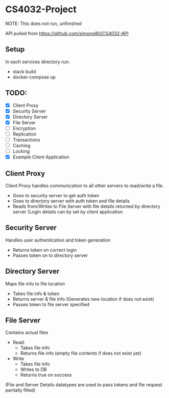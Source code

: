 # CS4032-Project

NOTE: This does not run, unfinished

API pulled from https://github.com/simonq80/CS4032-API

## Setup
In each services directory run:
* stack build
* docker-compose up

## TODO:
- [x] Client Proxy
- [x] Security Server
- [x] Directory Server
- [x] File Server
- [ ] Encryption
- [ ] Replication
- [ ] Transactions
- [ ] Caching 
- [ ] Locking
- [x] Example Client Application

## Client Proxy
Client Proxy handles communication to all other servers to read/write a file.
* Goes to security server to get auth token
* Goes to directory server with auth token and file details
* Reads from/Writes to File Server with file details returned by directory server
(Login details can by set by client application

## Security Server
Handles user authentication and token generation
* Returns token on correct login
* Passes token on to directory server

## Directory Server
Maps file info to file location
* Takes file info & token
* Returns server & file info (Generates new location if does not exist)
* Passes token to file server specified

## File Server
Contains actual files
* Read:
  * Takes file info
  * Returns file info (empty file contents if does not exist yet)
* Write
  * Takes file info
  * Writes to DB
  * Returns true on success
  
(File and Server Details datatypes are used to pass tokens and file request partially filled)


